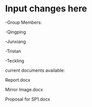 # Input changes here
-Group Members:

-Qingping

-Junxiang

-Tristan

-Teckling

current documents available:

Report.docx

Mirror Image.docx

Proposal for SP1.docx

